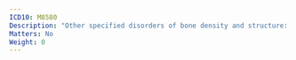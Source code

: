 ```yaml
---
ICD10: M8580
Description: "Other specified disorders of bone density and structure: Multiple sites"
Matters: No
Weight: 0
---
```

